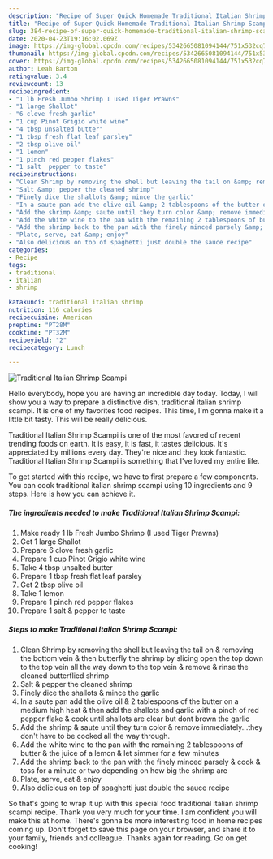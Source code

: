 ```yaml
---
description: "Recipe of Super Quick Homemade Traditional Italian Shrimp Scampi"
title: "Recipe of Super Quick Homemade Traditional Italian Shrimp Scampi"
slug: 384-recipe-of-super-quick-homemade-traditional-italian-shrimp-scampi
date: 2020-04-23T19:16:02.069Z
image: https://img-global.cpcdn.com/recipes/5342665081094144/751x532cq70/traditional-italian-shrimp-scampi-recipe-main-photo.jpg
thumbnail: https://img-global.cpcdn.com/recipes/5342665081094144/751x532cq70/traditional-italian-shrimp-scampi-recipe-main-photo.jpg
cover: https://img-global.cpcdn.com/recipes/5342665081094144/751x532cq70/traditional-italian-shrimp-scampi-recipe-main-photo.jpg
author: Leah Barton
ratingvalue: 3.4
reviewcount: 13
recipeingredient:
- "1 lb Fresh Jumbo Shrimp I used Tiger Prawns"
- "1 large Shallot"
- "6 clove fresh garlic"
- "1 cup Pinot Grigio white wine"
- "4 tbsp unsalted butter"
- "1 tbsp fresh flat leaf parsley"
- "2 tbsp olive oil"
- "1 lemon"
- "1 pinch red pepper flakes"
- "1 salt  pepper to taste"
recipeinstructions:
- "Clean Shrimp by removing the shell but leaving the tail on &amp; removing the bottom vein &amp; then butterfly the shrimp by slicing open the top down to the top vein all the way down to the top vein &amp; remove &amp; rinse the cleaned butterflied shrimp"
- "Salt &amp; pepper the cleaned shrimp"
- "Finely dice the shallots &amp; mince the garlic"
- "In a saute pan add the olive oil &amp; 2 tablespoons of the butter on a medium high heat &amp; then add the shallots and garlic with a pinch of red pepper flake &amp; cook until shallots are clear but dont brown the garlic"
- "Add the shrimp &amp; saute until they turn color &amp; remove immediately...they don&#39;t have to be cooked all the way through."
- "Add the white wine to the pan with the remaining 2 tablespoons of butter &amp; the juice of a lemon &amp; let simmer for a few minutes"
- "Add the shrimp back to the pan with the finely minced parsely &amp; cook &amp; toss for a minute or two depending on how big the shrimp are"
- "Plate, serve, eat &amp; enjoy"
- "Also delicious on top of spaghetti just double the sauce recipe"
categories:
- Recipe
tags:
- traditional
- italian
- shrimp

katakunci: traditional italian shrimp 
nutrition: 116 calories
recipecuisine: American
preptime: "PT28M"
cooktime: "PT32M"
recipeyield: "2"
recipecategory: Lunch

---
```



![Traditional Italian Shrimp Scampi](https://img-global.cpcdn.com/recipes/5342665081094144/751x532cq70/traditional-italian-shrimp-scampi-recipe-main-photo.jpg)

Hello everybody, hope you are having an incredible day today. Today, I will show you a way to prepare a distinctive dish, traditional italian shrimp scampi. It is one of my favorites food recipes. This time, I'm gonna make it a little bit tasty. This will be really delicious.



Traditional Italian Shrimp Scampi is one of the most favored of recent trending foods on earth. It is easy, it is fast, it tastes delicious. It's appreciated by millions every day. They're nice and they look fantastic. Traditional Italian Shrimp Scampi is something that I've loved my entire life.


To get started with this recipe, we have to first prepare a few components. You can cook traditional italian shrimp scampi using 10 ingredients and 9 steps. Here is how you can achieve it.

<!--inarticleads1-->

##### The ingredients needed to make Traditional Italian Shrimp Scampi:

1. Make ready 1 lb Fresh Jumbo Shrimp (I used Tiger Prawns)
1. Get 1 large Shallot
1. Prepare 6 clove fresh garlic
1. Prepare 1 cup Pinot Grigio white wine
1. Take 4 tbsp unsalted butter
1. Prepare 1 tbsp fresh flat leaf parsley
1. Get 2 tbsp olive oil
1. Take 1 lemon
1. Prepare 1 pinch red pepper flakes
1. Prepare 1 salt &amp; pepper to taste




<!--inarticleads2-->

##### Steps to make Traditional Italian Shrimp Scampi:

1. Clean Shrimp by removing the shell but leaving the tail on &amp; removing the bottom vein &amp; then butterfly the shrimp by slicing open the top down to the top vein all the way down to the top vein &amp; remove &amp; rinse the cleaned butterflied shrimp
1. Salt &amp; pepper the cleaned shrimp
1. Finely dice the shallots &amp; mince the garlic
1. In a saute pan add the olive oil &amp; 2 tablespoons of the butter on a medium high heat &amp; then add the shallots and garlic with a pinch of red pepper flake &amp; cook until shallots are clear but dont brown the garlic
1. Add the shrimp &amp; saute until they turn color &amp; remove immediately...they don&#39;t have to be cooked all the way through.
1. Add the white wine to the pan with the remaining 2 tablespoons of butter &amp; the juice of a lemon &amp; let simmer for a few minutes
1. Add the shrimp back to the pan with the finely minced parsely &amp; cook &amp; toss for a minute or two depending on how big the shrimp are
1. Plate, serve, eat &amp; enjoy
1. Also delicious on top of spaghetti just double the sauce recipe




So that's going to wrap it up with this special food traditional italian shrimp scampi recipe. Thank you very much for your time. I am confident you will make this at home. There's gonna be more interesting food in home recipes coming up. Don't forget to save this page on your browser, and share it to your family, friends and colleague. Thanks again for reading. Go on get cooking!
